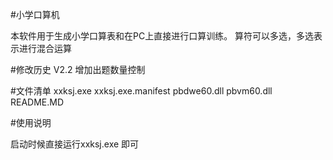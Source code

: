 #小学口算机 

本软件用于生成小学口算表和在PC上直接进行口算训练。
算符可以多选，多选表示进行混合运算

#修改历史
V2.2 增加出题数量控制

#文件清单
xxksj.exe
xxksj.exe.manifest
pbdwe60.dll
pbvm60.dll
README.MD

#使用说明

启动时候直接运行xxksj.exe 即可




